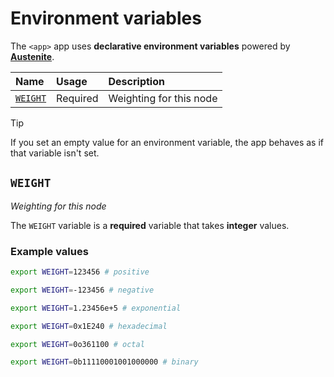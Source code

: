 # Environment variables

The `<app>` app uses **declarative environment variables** powered by
**[Austenite]**.

[austenite]: https://github.com/ezzatron/austenite

| Name                | Usage    | Description             |
| :------------------ | :------- | :---------------------- |
| [`WEIGHT`](#WEIGHT) | Required | Weighting for this node |

> [!TIP]
> If you set an empty value for an environment variable, the app behaves as if
> that variable isn't set.

## `WEIGHT`

_Weighting for this node_

The `WEIGHT` variable is a **required** variable
that takes **integer** values.

### Example values

```sh
export WEIGHT=123456 # positive
```

```sh
export WEIGHT=-123456 # negative
```

```sh
export WEIGHT=1.23456e+5 # exponential
```

```sh
export WEIGHT=0x1E240 # hexadecimal
```

```sh
export WEIGHT=0o361100 # octal
```

```sh
export WEIGHT=0b11110001001000000 # binary
```
